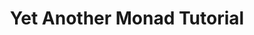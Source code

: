 ---
title: Yet Another Monad Tutorial
url: https://mvanier.livejournal.com/3917.html
authors:
- Mike Vanier
type: article
tags:
- monads
doHaskell-type: blog post
---